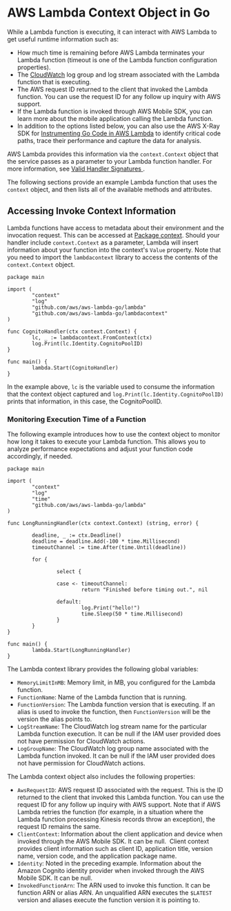 # AWS Lambda Context Object in Go<a name="go-programming-model-context"></a>

While a Lambda function is executing, it can interact with AWS Lambda to get useful runtime information such as:
+ How much time is remaining before AWS Lambda terminates your Lambda function \(timeout is one of the Lambda function configuration properties\)\.
+ The [CloudWatch](https://aws.amazon.com/documentation/cloudwatch/) log group and log stream associated with the Lambda function that is executing\.
+ The AWS request ID returned to the client that invoked the Lambda function\. You can use the request ID for any follow up inquiry with AWS support\.
+ If the Lambda function is invoked through AWS Mobile SDK, you can learn more about the mobile application calling the Lambda function\.
+ In addition to the options listed below, you can also use the AWS X\-Ray SDK for [Instrumenting Go Code in AWS Lambda](go-tracing.md) to identify critical code paths, trace their performance and capture the data for analysis\. 

AWS Lambda provides this information via the `context.Context` object that the service passes as a parameter to your Lambda function handler\. For more information, see [Valid Handler Signatures ](go-programming-model-handler-types.md#go-programming-model-handler-types-signatures)\.

 The following sections provide an example Lambda function that uses the `context` object, and then lists all of the available methods and attributes\. 

## Accessing Invoke Context Information<a name="go-programming-model-context-access"></a>

Lambda functions have access to metadata about their environment and the invocation request\. This can be accessed at [Package context](https://golang.org/pkg/context/)\. Should your handler include `context.Context` as a parameter, Lambda will insert information about your function into the context's `Value` property\. Note that you need to import the `lambdacontext` library to access the contents of the `context.Context` object\.

```
package main
 
import (
        "context"
        "log"
        "github.com/aws/aws-lambda-go/lambda"
        "github.com/aws/aws-lambda-go/lambdacontext"
)
 
func CognitoHandler(ctx context.Context) {
        lc, _ := lambdacontext.FromContext(ctx)
        log.Print(lc.Identity.CognitoPoolID)
}
 
func main() {
        lambda.Start(CognitoHandler)
}
```

In the example above, `lc` is the variable used to consume the information that the context object captured and `log.Print(lc.Identity.CognitoPoolID)` prints that information, in this case, the CognitoPoolID\.

### Monitoring Execution Time of a Function<a name="go-programming-model-monitoring-execution-time"></a>

The following example introduces how to use the context object to monitor how long it takes to execute your Lambda function\. This allows you to analyze performance expectations and adjust your function code accordingly, if needed\. 

```
package main

import (
        "context"
        "log"
        "time"
        "github.com/aws/aws-lambda-go/lambda"
)

func LongRunningHandler(ctx context.Context) (string, error) {

        deadline, _ := ctx.Deadline()
        deadline = deadline.Add(-100 * time.Millisecond)
        timeoutChannel := time.After(time.Until(deadline))

        for {

                select {

                case <- timeoutChannel:
                        return "Finished before timing out.", nil

                default:
                        log.Print("hello!")
                        time.Sleep(50 * time.Millisecond)
                }
        }
}

func main() {
        lambda.Start(LongRunningHandler)
}
```

The Lambda context library provides the following global variables:
+ `MemoryLimitInMB`: Memory limit, in MB, you configured for the Lambda function\.
+ `FunctionName`: Name of the Lambda function that is running\.
+ `FunctionVersion`: The Lambda function version that is executing\. If an alias is used to invoke the function, then `FunctionVersion` will be the version the alias points to\.
+ `LogStreamName`: The CloudWatch log stream name for the particular Lambda function execution\. It can be null if the IAM user provided does not have permission for CloudWatch actions\.
+ `LogGroupName`: The CloudWatch log group name associated with the Lambda function invoked\. It can be null if the IAM user provided does not have permission for CloudWatch actions\.

The Lambda context object also includes the following properties:
+  `AwsRequestID`: AWS request ID associated with the request\. This is the ID returned to the client that invoked this Lambda function\. You can use the request ID for any follow up inquiry with AWS support\. Note that if AWS Lambda retries the function \(for example, in a situation where the Lambda function processing Kinesis records throw an exception\), the request ID remains the same\.
+ `ClientContext`: Information about the client application and device when invoked through the AWS Mobile SDK\. It can be null\.  Client context provides client information such as client ID, application title, version name, version code, and the application package name\.
+  `Identity`: Noted in the preceding example\. Information about the Amazon Cognito identity provider when invoked through the AWS Mobile SDK\. It can be null\.
+ `InvokedFunctionArn`: The ARN used to invoke this function\. It can be function ARN or alias ARN\. An unqualified ARN executes the `$LATEST` version and aliases execute the function version it is pointing to\. 